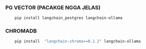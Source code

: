 

### PG VECTOR (PACAKGE NGGA JELAS)
```bash
    pip install langchain_postgres langchain-ollama
```

### CHROMADB
```bash
    pip install  "langchain-chroma>=0.1.2" langchain-ollama
```